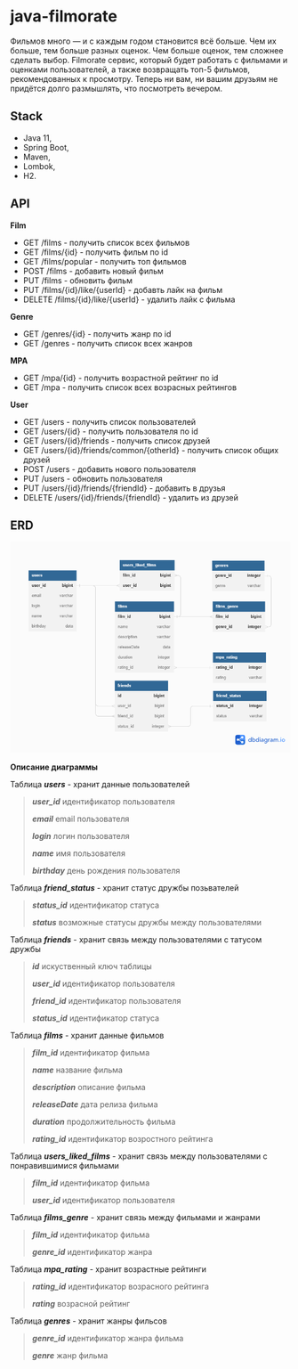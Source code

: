 # java-filmorate
Фильмов много — и с каждым годом становится всё больше. Чем их больше, тем больше разных оценок. Чем больше оценок, тем сложнее сделать выбор. Filmorate сервис, который будет работать с фильмами и оценками пользователей, а также возвращать топ-5 фильмов, рекомендованных к просмотру. Теперь ни вам, ни вашим друзьям не придётся долго размышлять, что посмотреть вечером.

## Stack
- Java 11,
- Spring Boot,
- Maven,
- Lombok,
- H2.

## API
**Film**
- GET /films - получить список всех фильмов
- GET /films/{id} - получить фильм по id
- GET /films/popular - получить топ фильмов
- POST /films - добавить новый фильм
- PUT /films - обновить фильм
- PUT /films/{id}/like/{userId} - добавть лайк на фильм
- DELETE /films/{id}/like/{userId} - удалить лайк с фильма

**Genre**
- GET /genres/{id} - получить жанр по id
- GET /genres - получить список всех жанров

**MPA**
- GET /mpa/{id} - получить возрастной рейтинг по id
- GET /mpa - получить список всех возрасных рейтингов

**User**
- GET /users - получить список пользователей
- GET /users/{id} - получить пользователя по id
- GET /users/{id}/friends - получить список друзей
- GET /users/{id}/friends/common/{otherId} - получить список общих друзей
- POST /users - добавить нового пользователя
- PUT /users - обновить пользователя
- PUT /users/{id}/friends/{friendId} - добавить в друзья
- DELETE /users/{id}/friends/{friendId} - удалить из друзей

## **ERD**

![ER-диаграмма](https://github.com/PisarevAlexander/java-filmorate/blob/dba83cba1c5a02229fd9758952bfd13ebef11e09/ERD.png)

**Описание диаграммы**

Таблица _**users**_ - хранит данные пользователей
> _**user_id**_ идентификатор пользователя
> 
> _**email**_ email пользователя
> 
> _**login**_ логин пользователя
> 
> _**name**_ имя пользователя
> 
> _**birthday**_ день рождения пользователя

Таблица _**friend_status**_ - хранит статус дружбы позьвателей
> _**status_id**_ идентификатор статуса
> 
> _**status**_ возможные статусы дружбы между пользователями

Таблица _**friends**_ - хранит связь между пользователями с татусом дружбы
> _**id**_ иcкуственный ключ таблицы
> 
> _**user_id**_ идентификатор пользователя
> 
> _**friend_id**_ идентификатор пользователя
> 
> _**status_id**_ идентификатор статуса

Таблица _**films**_ - хранит данные фильмов
> _**film_id**_ идентификатор фильма
> 
> _**name**_ название фильма
> 
> _**description**_ описание фильма
> 
> _**releaseDate**_ дата релиза фильма
> 
> _**duration**_ продолжительность фильма
> 
> _**rating_id**_ идентификатор возростного рейтинга

Таблица _**users_liked_films**_ - хранит связь между пользователями с понравившимися фильмами
> _**film_id**_ идентификатор фильма
> 
> _**user_id**_ идентификатор пользователя

Таблица _**films_genre**_ - хранит связь между фильмами и жанрами
> _**film_id**_ идентификатор фильма
> 
> _**genre_id**_ идентификатор жанра

Таблица _**mpa_rating**_ - хранит возрастные рейтинги
> _**rating_id**_ идентификатор возрасного рейтинга
> 
> _**rating**_ возрасной рейтинг

Таблица _**genres**_ - хранит жанры фильсов
> _**genre_id**_ идентификатор жанра фильма
> 
> _**genre**_ жанр фильма
